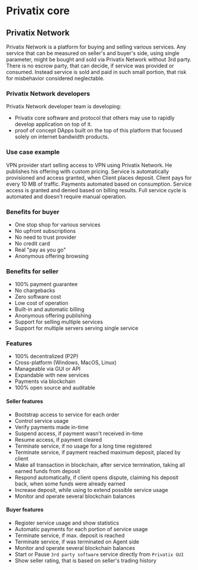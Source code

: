 # Privatix core

## Privatix Network

Privatix Network is a platform for buying and selling various services. Any service that can be measured on seller's and buyer's side, using single parameter, might be bought and sold via Privatix Network without 3rd party. There is no escrow party, that can decide, if service was provided or consumed. Instead service is sold and paid in such small portion, that risk for misbehavior considered neglectable.

### Privatix Network developers

Privatix Network developer team is developing:

* Privatix core software and protocol that others may use to rapidly develop application on top of it. 
* proof of concept DApps built on the top of this platform that focused solely on internet bandwidth products.

### Use case example

VPN provider start selling access to VPN using Privatix Network. He publishes his offering with custom pricing. Service is automatically provisioned and access granted, when Client places deposit. Client pays for every 10 MB of traffic. Payments automated based on consumption. Service access is granted and denied based on billing results. Full service cycle is automated and doesn't require manual operation.

### Benefits for buyer

* One stop shop for various services
* No upfront subscriptions
* No need to trust provider
* No credit card
* Real "pay as you go"
* Anonymous offering browsing

### Benefits for seller

* 100% payment guarantee
* No chargebacks
* Zero software cost
* Low cost of operation
* Built-in and automatic billing
* Anonymous offering publishing
* Support for selling multiple services
* Support for multiple servers serving single service

### Features

* 100% decentralized \(P2P\)
* Cross-platform \(Windows, MacOS, Linux\)
* Manageable via GUI or API
* Expandable with new services
* Payments via blockchain
* 100% open source and auditable

#### Seller features

* Bootstrap access to service for each order
* Control service usage
* Verify payments made in-time
* Suspend access, if payment wasn't received in-time
* Resume access, if payment cleared
* Terminate service, if no usage for a long time registered
* Terminate service, if payment reached maximum deposit, placed by client
* Make all transaction in blockchain, after service termination, taking all earned funds from deposit
* Respond automatically, if client opens dispute, claiming his deposit back, when some funds were already earned
* Increase deposit, while using to extend possible service usage
* Monitor and operate several blockchain balances

#### Buyer features

* Register service usage and show statistics
* Automatic payments for each portion of service usage
* Terminate service, if max. deposit is reached
* Terminate service, if was terminated on Agent side
* Monitor and operate several blockchain balances
* Start or Pause `3rd party software` service directly from `Privatix GUI`
* Show seller rating, that is based on seller's trading history



